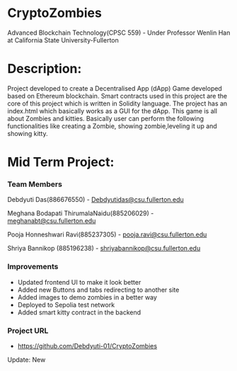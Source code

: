# CryptoZombies
Advanced Blockchain Technology(CPSC 559) - Under Professor Wenlin Han at California State University-Fullerton

# Description:
Project developed to create a Decentralised App (dApp) Game developed based on Ethereum blockchain. Smart contracts used in this project are the core of this project which is written in Solidity language. The project has an index.html which basically works as a GUI for the dApp. 
This game is all about Zombies and kitties. Basically user can perform the following functionalities like creating a Zombie, showing zombie,leveling it up and showing kitty.

# Mid Term Project:

### Team Members

Debdyuti Das(886676550) - Debdyutidas@csu.fullerton.edu

Meghana Bodapati ThirumalaNaidu(885206029) - meghanabt@csu.fullerton.edu

Pooja Honneshwari Ravi(885237305) - pooja.ravi@csu.fullerton.edu

Shriya Bannikop (885196238) - shriyabannikop@csu.fullerton.edu

### Improvements
- Updated frontend UI to make it look better
- Added new Buttons and tabs redirecting to another site
- Added images to demo zombies in a better way
- Deployed to Sepolia test network
- Added smart kitty contract in the backend



### Project URL
- https://github.com/Debdyuti-01/CryptoZombies 


Update: New

